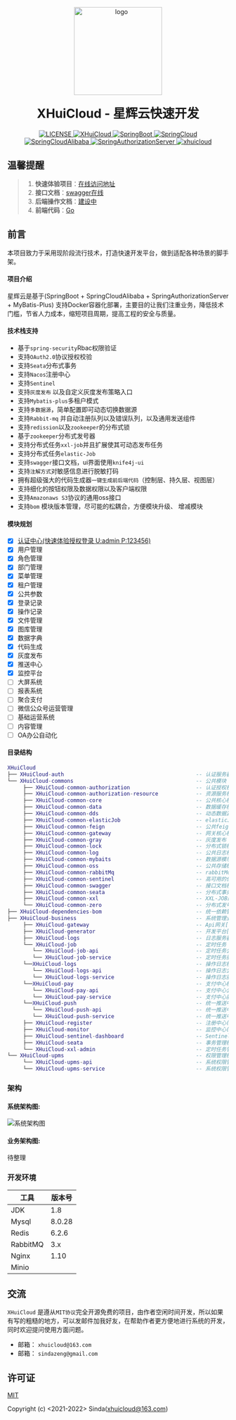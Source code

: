 <p align="center">
     <img src="https://xhuicloud.oss-cn-shenzhen.aliyuncs.com/logo-transparent.png" width="200px" height="200px" alt="logo"> </br>
</p>
<h1 align="center" style="margin: 20px 20px; font-weight: bold;">XHuiCloud - 星辉云快速开发</h1> 

<p align="center">
  <a href="https://github.com/sindaZeng/XHuiCloud/blob/develop/LICENSE">
    <img src="https://img.shields.io/badge/License-MIT-blue.svg" alt="LICENSE">
  </a>
  <a href="#">
    <img src="https://img.shields.io/badge/XHuiCloud-2.0.1-green.svg" alt="XHuiCloud">
  </a>
  <a href="#">
    <img src="https://img.shields.io/badge/Spring--Boot-2.6.6-green.svg" alt="SpringBoot">
  </a>
  <a href="#">
    <img src="https://img.shields.io/badge/Spring--Cloud-2021.0.1-green.svg" alt="SpringCloud">
  </a>
  <a href="#">
    <img src="https://img.shields.io/badge/Spring--Cloud--Alibaba-2021.0.1.0-green.svg" alt="SpringCloudAlibaba">
  </a>
  <a href="#">
    <img src="https://img.shields.io/badge/Spring--Authorization--Server-0.3.1-green.svg" alt="SpringAuthorizationServer">
  </a>
  <a href="https://mp.weixin.qq.com/cgi-bin/showqrcode?ticket=gQHz8DwAAAAAAAAAAS5odHRwOi8vd2VpeGluLnFxLmNvbS9xLzAybV9pT1JlRmxjUEUxMDAwMHcwN0UAAgTet0ZiAwQAAAAA">
    <img src="https://img.shields.io/badge/%E5%85%AC%E4%BC%97%E5%8F%B7-xhuicloud-brightgreen" alt="xhuicloud">
  </a>
</p>


## 温馨提醒

> 1. **快速体验项目**：[在线访问地址](http://xhuicloud.cn/)
> 2. **接口文档**：[swagger在线](http://api.xhuicloud.cn/doc.html)
> 3. **后端操作文档**：[建设中](http://doc.xhuicloud.cn/#/)
> 4. **前端代码**：[Go](https://github.com/sindaZeng/xhuicloud-ui)

## 前言

本项目致力于采用现阶段流行技术，打造快速开发平台，做到适配各种场景的脚手架。

#### 项目介绍

星辉云是基于(SpringBoot + SpringCloudAlibaba + SpringAuthorizationServer + MyBatis-Plus) 支持Docker容器化部署，主要目的让我们注重业务，降低技术门槛，节省人力成本，缩短项目周期，提高工程的安全与质量。

#### 技术栈支持
- 基于`spring-security`Rbac权限验证
- 支持`OAuth2.0`协议授权校验
- 支持`Seata`分布式事务
- 支持`Nacos`注册中心
- 支持`Sentinel`
- 支持`灰度发布` 以及自定义灰度发布策略入口
- 支持`Mybatis-plus`多租户模式
- 支持`多数据源`，简单配置即可动态切换数据源
- 支持`Rabbit-mq` 并自动注册队列以及错误队列，以及通用发送组件
- 支持`redission`以及`zookeeper`的分布式锁
- 基于`zookeeper`分布式发号器
- 支持分布式任务`xxl-job`并且扩展使其可动态发布任务
- 支持分布式任务`elastic-Job`
- 支持`swagger`接口文档，ui界面使用`knife4j-ui`
- 支持`注解方式`对敏感信息进行脱敏打码
- 拥有超级强大的代码生成器`一键生成前后端代码`（控制层、持久层、视图层）
- 支持细化的按钮权限及数据权限以及客户端权限
- 支持`Amazonaws S3`协议的通用oss接口
- 支持`bom` 模块版本管理，尽可能的松耦合，方便模块升级、 增减模块


#### 模块规划

- [x] [认证中心(快速体验授权登录 U:admin P:123456)](http://oauth2.xhuicloud.cn/oauth2/authorize?client_id=test&response_type=code&scop=server&redirect_uri=http://xhuicloud.cn)
- [x] 用户管理
- [x] 角色管理
- [x] 部门管理
- [x] 菜单管理
- [x] 租户管理
- [x] 公共参数
- [x] 登录记录
- [x] 操作记录
- [x] 文件管理
- [x] 图库管理
- [x] 数据字典
- [x] 代码生成
- [x] 灰度发布 
- [x] 推送中心 
- [x] 监控平台
- [ ] 大屏系统
- [ ] 报表系统
- [ ] 聚合支付
- [ ] 微信公众号运营管理
- [ ] 基础运营系统
- [ ] 内容管理
- [ ] OA办公自动化

#### 目录结构
```lua
XHuiCloud
├── XHuiCloud-auth                                          -- 认证服务器[16000]
└── XHuiCloud-commons                                       -- 公共模块 
     ├── XHuiCloud-common-authorization                     -- 认证授权模块
     ├── XHuiCloud-common-authorization-resource            -- 资源服务模块
     ├── XHuiCloud-common-core                              -- 公共核心模块
     ├── XHuiCloud-common-data                              -- 数据缓存模块
     ├── XHuiCloud-common-dds                               -- 动态数据源模块
     ├── XHuiCloud-common-elasticJob                        -- elasticJob自动配置模块
     ├── XHuiCloud-common-feign                             -- 公共feign
     ├── XHuiCloud-common-gateway                           -- 网关核心模块
     ├── XHuiCloud-common-gray                              -- 灰度发布
     ├── XHuiCloud-common-lock                              -- 分布式锁模块
     ├── XHuiCloud-common-log                               -- 公共日志核心
     ├── XHuiCloud-common-mybaits                           -- 数据源模块
     ├── XHuiCloud-common-oss                               -- 公共存储桶配置模块
     ├── XHuiCloud-common-rabbitMq                          -- rabbitMqp配置模块
     ├── XHuiCloud-common-sentinel                          -- 高可用的保证,限流降级模块
     ├── XHuiCloud-common-swagger                           -- 接口文档模块
     ├── XHuiCloud-common-seata                             -- 分布式事务模块
     ├── XHuiCloud-common-xxl                               -- XXL-JOB配置模块
     └── XHuiCloud-common-zero                              -- 分布式发号器
├── XHuiCloud-dependencies-bom                              -- 统一依赖管理
├── XHuiCloud-business                                      -- 系统管理业务模块
     ├── XHuiCloud-gateway                                  -- Api网关[15000]
     ├── XHuiCloud-generator                                -- 开发平台[21000]
     ├── XHuiCloud-logs                                     -- 日志服务器(18000)
     └── XHuiCloud-job                                      -- 定时任务
        └── XHuiCloud-job-api                               -- 定时任务公共api
        └── XHuiCloud-job-service                           -- 定时任务服务(19000)
     └──XHuiCloud-logs                                      -- 操作日志模块
        └── XHuiCloud-logs-api                              -- 操作日志公共api
        └── XHuiCloud-logs-service                          -- 操作日志服务(18000)
     └──XHuiCloud-pay                                       -- 支付中心模块
        └── XHuiCloud-pay-api                               -- 支付中心公共api
        └── XHuiCloud-pay-service                           -- 支付中心服务(23000)
     └──XHuiCloud-push                                      -- 统一推送中心模块
        └── XHuiCloud-push-api                              -- 统一推送中心公共api
        └── XHuiCloud-push-service                          -- 统一推送中心服务(22000)
     ├── XHuiCloud-register                                 -- 注册中心(13000)
     ├── XHuiCloud-monitor                                  -- 监控中心(9090)
     ├── XHuiCloud-sentinel-dashboard                       -- Sentinel监控模块(10101)
     ├── XHuiCloud-seata                                    -- 事务管理模块(8091)
     └── XHuiCloud-xxl-admin                                -- 定时任务管理模块(20000)
└── XHuiCloud-upms                                          -- 权限管理模块
     └── XHuiCloud-upms-api                                 -- 系统权限管理公共api模块
     └── XHuiCloud-upms-service                             -- 系统权限管理业务处理模块[17000]
```
### 架构

#### 系统架构图:
![系统架构图](http://xhuicloud.oss-cn-shenzhen.aliyuncs.com/architecture.png)

#### 业务架构图:
待整理


### 开发环境

| 工具          | 版本号 |
| ------------- | ------ |
| JDK           | 1.8    |
| Mysql         | 8.0.28 |
| Redis         | 6.2.6  |
| RabbitMQ      | 3.x      |
| Nginx         | 1.10   |
| Minio         |        |

## 交流

`XHuiCloud` 是遵从`MIT协议`完全开源免费的项目，由作者空闲时间开发，所以如果有写的粗糙的地方，可以发邮件加我好友，在帮助作者更方便地进行系统的开发，同时欢迎提问使用方面问题。

- 邮箱： `xhuicloud@163.com`
- 邮箱： `sindazeng@gmail.com`

## 许可证

[MIT](https://github.com/sindaZeng/XHuiCloud/blob/develop/LICENSE)

Copyright (c) <2021-2022> Sinda(xhuicloud@163.com)
